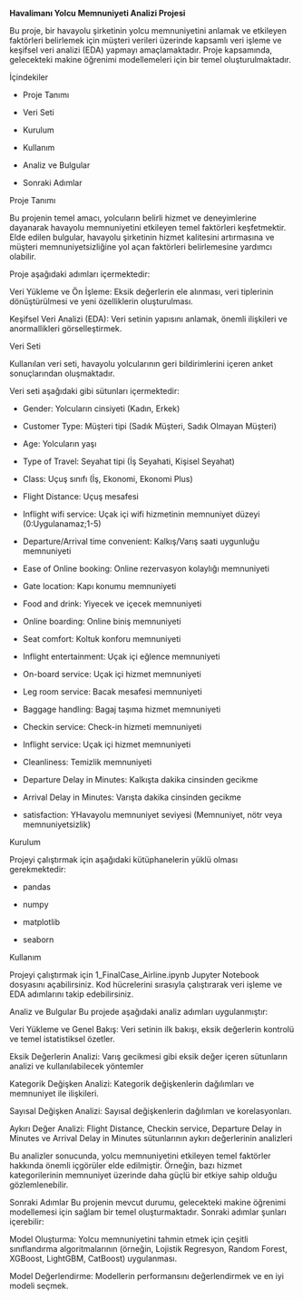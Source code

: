**Havalimanı Yolcu Memnuniyeti Analizi Projesi**

Bu proje, bir havayolu şirketinin yolcu memnuniyetini anlamak ve etkileyen faktörleri belirlemek için müşteri verileri üzerinde kapsamlı veri işleme ve keşifsel veri analizi (EDA) yapmayı amaçlamaktadır. Proje kapsamında, gelecekteki makine öğrenimi modellemeleri için bir temel oluşturulmaktadır.

İçindekiler

- Proje Tanımı

- Veri Seti

- Kurulum

- Kullanım

- Analiz ve Bulgular

- Sonraki Adımlar

Proje Tanımı

Bu projenin temel amacı, yolcuların belirli hizmet ve deneyimlerine dayanarak havayolu memnuniyetini etkileyen temel faktörleri keşfetmektir. Elde edilen bulgular, havayolu şirketinin hizmet kalitesini artırmasına ve müşteri memnuniyetsizliğine yol açan faktörleri belirlemesine yardımcı olabilir. 

Proje aşağıdaki adımları içermektedir:

Veri Yükleme ve Ön İşleme: Eksik değerlerin ele alınması, veri tiplerinin dönüştürülmesi ve yeni özelliklerin oluşturulması.

Keşifsel Veri Analizi (EDA): Veri setinin yapısını anlamak, önemli ilişkileri ve anormallikleri görselleştirmek.

Veri Seti

Kullanılan veri seti, havayolu yolcularının geri bildirimlerini içeren anket sonuçlarından oluşmaktadır. 

Veri seti aşağıdaki gibi sütunları içermektedir:

- Gender: Yolcuların cinsiyeti (Kadın, Erkek)

- Customer Type: Müşteri tipi (Sadık Müşteri, Sadık Olmayan Müşteri)

- Age: Yolcuların yaşı

- Type of Travel: Seyahat tipi (İş Seyahati, Kişisel Seyahat)

- Class: Uçuş sınıfı (İş, Ekonomi, Ekonomi Plus)

- Flight Distance: Uçuş mesafesi

- Inflight wifi service: Uçak içi wifi hizmetinin memnuniyet düzeyi (0:Uygulanamaz;1-5)

- Departure/Arrival time convenient: Kalkış/Varış saati uygunluğu memnuniyeti

- Ease of Online booking: Online rezervasyon kolaylığı memnuniyeti

- Gate location: Kapı konumu memnuniyeti

- Food and drink: Yiyecek ve içecek memnuniyeti

- Online boarding: Online biniş memnuniyeti

- Seat comfort: Koltuk konforu memnuniyeti

- Inflight entertainment: Uçak içi eğlence memnuniyeti

- On-board service: Uçak içi hizmet memnuniyeti

- Leg room service: Bacak mesafesi memnuniyeti

- Baggage handling: Bagaj taşıma hizmet memnuniyeti

- Checkin service: Check-in hizmeti memnuniyeti

- Inflight service: Uçak içi hizmet memnuniyeti

- Cleanliness: Temizlik memnuniyeti

- Departure Delay in Minutes: Kalkışta dakika cinsinden gecikme

- Arrival Delay in Minutes: Varışta dakika cinsinden gecikme

- satisfaction: YHavayolu memnuniyet seviyesi (Memnuniyet, nötr veya memnuniyetsizlik)

Kurulum

Projeyi çalıştırmak için aşağıdaki kütüphanelerin yüklü olması gerekmektedir:

- pandas

- numpy

- matplotlib

- seaborn

Kullanım

Projeyi çalıştırmak için 1_FinalCase_Airline.ipynb Jupyter Notebook dosyasını açabilirsiniz. 
Kod hücrelerini sırasıyla çalıştırarak veri işleme ve EDA adımlarını takip edebilirsiniz.

Analiz ve Bulgular
Bu projede aşağıdaki analiz adımları uygulanmıştır:

Veri Yükleme ve Genel Bakış: Veri setinin ilk bakışı, eksik değerlerin kontrolü ve temel istatistiksel özetler.

Eksik Değerlerin Analizi: Varış gecikmesi gibi eksik değer içeren sütunların analizi ve kullanılabilecek yöntemler

Kategorik Değişken Analizi: Kategorik değişkenlerin dağılımları ve memnuniyet ile ilişkileri.

Sayısal Değişken Analizi: Sayısal değişkenlerin dağılımları ve korelasyonları.

Aykırı Değer Analizi: Flight Distance, Checkin service, Departure Delay in Minutes ve Arrival Delay in Minutes sütunlarının aykırı değerlerinin analizleri

Bu analizler sonucunda, yolcu memnuniyetini etkileyen temel faktörler hakkında önemli içgörüler elde edilmiştir. Örneğin, bazı hizmet kategorilerinin memnuniyet üzerinde daha güçlü bir etkiye sahip olduğu gözlemlenebilir.

Sonraki Adımlar
Bu projenin mevcut durumu, gelecekteki makine öğrenimi modellemesi için sağlam bir temel oluşturmaktadır. Sonraki adımlar şunları içerebilir:

Model Oluşturma: Yolcu memnuniyetini tahmin etmek için çeşitli sınıflandırma algoritmalarının (örneğin, Lojistik Regresyon, Random Forest, XGBoost, LightGBM, CatBoost) uygulanması.

Model Değerlendirme: Modellerin performansını değerlendirmek ve en iyi modeli seçmek.
